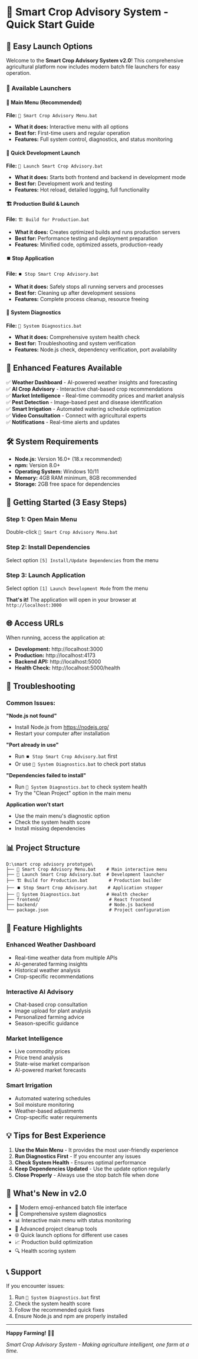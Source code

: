 # 🌾 Smart Crop Advisory System - Quick Start Guide

## 🚀 Easy Launch Options

Welcome to the **Smart Crop Advisory System v2.0**! This comprehensive agricultural platform now includes modern batch file launchers for easy operation.

### 📁 Available Launchers

#### 🌾 **Main Menu** (Recommended)
**File:** `🌾 Smart Crop Advisory Menu.bat`
- **What it does:** Interactive menu with all options
- **Best for:** First-time users and regular operation
- **Features:** Full system control, diagnostics, and status monitoring

#### 🚀 **Quick Development Launch**
**File:** `🚀 Launch Smart Crop Advisory.bat`
- **What it does:** Starts both frontend and backend in development mode
- **Best for:** Development work and testing
- **Features:** Hot reload, detailed logging, full functionality

#### 🏗️ **Production Build & Launch**
**File:** `🏗️ Build for Production.bat`
- **What it does:** Creates optimized builds and runs production servers
- **Best for:** Performance testing and deployment preparation
- **Features:** Minified code, optimized assets, production-ready

#### ⏹️ **Stop Application**
**File:** `⏹️ Stop Smart Crop Advisory.bat`
- **What it does:** Safely stops all running servers and processes
- **Best for:** Cleaning up after development sessions
- **Features:** Complete process cleanup, resource freeing

#### 🔧 **System Diagnostics**
**File:** `🔧 System Diagnostics.bat`
- **What it does:** Comprehensive system health check
- **Best for:** Troubleshooting and system verification
- **Features:** Node.js check, dependency verification, port availability

## 🎯 Enhanced Features Available

✅ **Weather Dashboard** - AI-powered weather insights and forecasting  
✅ **AI Crop Advisory** - Interactive chat-based crop recommendations  
✅ **Market Intelligence** - Real-time commodity prices and market analysis  
✅ **Pest Detection** - Image-based pest and disease identification  
✅ **Smart Irrigation** - Automated watering schedule optimization  
✅ **Video Consultation** - Connect with agricultural experts  
✅ **Notifications** - Real-time alerts and updates  

## 🛠️ System Requirements

- **Node.js:** Version 16.0+ (18.x recommended)
- **npm:** Version 8.0+
- **Operating System:** Windows 10/11
- **Memory:** 4GB RAM minimum, 8GB recommended
- **Storage:** 2GB free space for dependencies

## 🚀 Getting Started (3 Easy Steps)

### Step 1: Open Main Menu
Double-click `🌾 Smart Crop Advisory Menu.bat`

### Step 2: Install Dependencies
Select option `[5] Install/Update Dependencies` from the menu

### Step 3: Launch Application
Select option `[1] Launch Development Mode` from the menu

**That's it!** The application will open in your browser at `http://localhost:3000`

## 🌐 Access URLs

When running, access the application at:
- **Development:** http://localhost:3000
- **Production:** http://localhost:4173
- **Backend API:** http://localhost:5000
- **Health Check:** http://localhost:5000/health

## 🔧 Troubleshooting

### Common Issues:

**"Node.js not found"**
- Install Node.js from https://nodejs.org/
- Restart your computer after installation

**"Port already in use"**
- Run `⏹️ Stop Smart Crop Advisory.bat` first
- Or use `🔧 System Diagnostics.bat` to check port status

**"Dependencies failed to install"**
- Run `🔧 System Diagnostics.bat` to check system health
- Try the "Clean Project" option in the main menu

**Application won't start**
- Use the main menu's diagnostic option
- Check the system health score
- Install missing dependencies

## 📊 Project Structure

```
D:\smart crop advisory prototype\
├── 🌾 Smart Crop Advisory Menu.bat    # Main interactive menu
├── 🚀 Launch Smart Crop Advisory.bat  # Development launcher
├── 🏗️ Build for Production.bat        # Production builder
├── ⏹️ Stop Smart Crop Advisory.bat    # Application stopper
├── 🔧 System Diagnostics.bat          # Health checker
├── frontend/                          # React frontend
├── backend/                           # Node.js backend
└── package.json                       # Project configuration
```

## 🎯 Feature Highlights

### Enhanced Weather Dashboard
- Real-time weather data from multiple APIs
- AI-generated farming insights
- Historical weather analysis
- Crop-specific recommendations

### Interactive AI Advisory
- Chat-based crop consultation
- Image upload for plant analysis
- Personalized farming advice
- Season-specific guidance

### Market Intelligence
- Live commodity prices
- Price trend analysis
- State-wise market comparison
- AI-powered market forecasts

### Smart Irrigation
- Automated watering schedules
- Soil moisture monitoring
- Weather-based adjustments
- Crop-specific water requirements

## 💡 Tips for Best Experience

1. **Use the Main Menu** - It provides the most user-friendly experience
2. **Run Diagnostics First** - If you encounter any issues
3. **Check System Health** - Ensures optimal performance
4. **Keep Dependencies Updated** - Use the update option regularly
5. **Close Properly** - Always use the stop batch file when done

## 🌟 What's New in v2.0

- 🎨 Modern emoji-enhanced batch file interface
- 🔧 Comprehensive system diagnostics
- 📊 Interactive main menu with status monitoring
- 🧹 Advanced project cleanup tools
- 🌐 Quick launch options for different use cases
- 📈 Production build optimization
- 🔍 Health scoring system

## 📞 Support

If you encounter issues:
1. Run `🔧 System Diagnostics.bat` first
2. Check the system health score
3. Follow the recommended quick fixes
4. Ensure Node.js and npm are properly installed

---

**Happy Farming!** 🌾🚀

*Smart Crop Advisory System - Making agriculture intelligent, one farm at a time.*